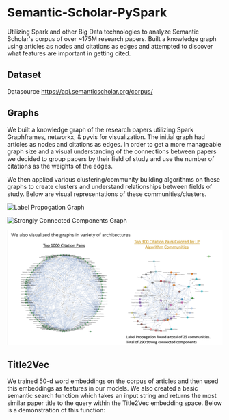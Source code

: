 # Semantic-Scholar-PySpark

Utilizing Spark and other Big Data technologies to analyze Semantic Scholar's corpus of over ~175M research papers. Built a knowledge graph using articles as nodes and citations as edges and attempted to discover what features are important in getting cited. 

## Dataset
Datasource https://api.semanticscholar.org/corpus/

## Graphs

We built a knowledge graph of the research papers utilizing Spark Graphframes, networkx, & pyvis for visualization. The initial graph had articles as nodes and citations as edges. In order to get a more manageable graph size and a visual understanding of the connections between papers we decided to group papers by their field of study and use the number of citations as the weights of the edges.

We then applied various clustering/community building algorithms on these graphs to create clusters and understand relationships between fields of study. Below are visual representations of these communities/clusters.

![Label Propogation Graph](images_gifs/LabelPropogation_Graph.gif)

![Strongly Connected Components Graph](images_gifs/SC_components_gif.gif)

![results](images_gifs/networkx_visuals.png)

## Title2Vec

We trained 50-d word embeddings on the corpus of articles and then used this embeddings as features in our models. We also created a basic semantic search function which takes an input string and returns the most similar paper title to the query within the Title2Vec embedding space. Below is a demonstration of this function:
